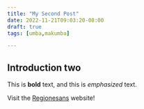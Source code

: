```yaml
---
title: "My Second Post"
date: 2022-11-21T09:03:20-08:00
draft: true
tags: [umba,makumba]

---
```

## Introduction two

This is **bold** text, and this is *emphasized* text.

Visit the [Regionesans](https://regionesans.pl) website!